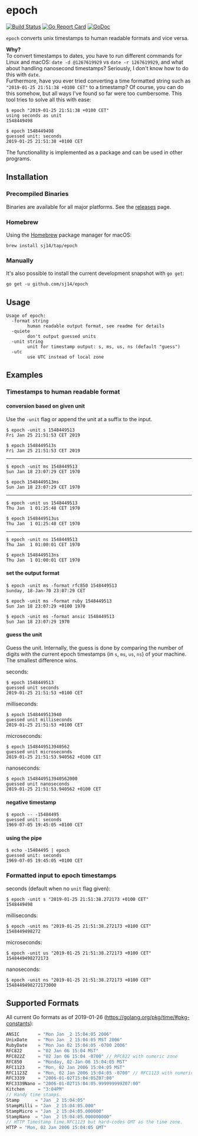 # epoch

[![Build Status](https://travis-ci.org/sj14/epoch.svg?branch=master)](https://travis-ci.org/sj14/epoch)
[![Go Report Card](https://goreportcard.com/badge/github.com/sj14/epoch)](https://goreportcard.com/report/github.com/sj14/epoch)
[![GoDoc](https://godoc.org/github.com/sj14/epoch/epoch?status.png)](https://godoc.org/github.com/sj14/epoch/epoch)

`epoch` converts unix timestamps to human readable formats and vice versa.

**Why?**  
To convert timestamps to dates, you have to run different commands for Linux and macOS: `date -d @1267619929` vs `date -r 1267619929`, and what about handling nanosecond timestamps? Seriously, I don't know how to do this with `date`.  
Furthermore, have you ever tried converting a time formatted string such as `"2019-01-25 21:51:38 +0100 CET"` to a timestamp? Of course, you can do this somehow, but all ways I've found so far were too cumbersome. This tool tries to solve all this with ease:

```text
$ epoch "2019-01-25 21:51:38 +0100 CET"
using seconds as unit
1548449498
```

```text
$ epoch 1548449498
guessed unit: seconds
2019-01-25 21:51:38 +0100 CET
```

The functionallity is implemented as a package and can be used in other programs.

## Installation

### Precompiled Binaries

Binaries are available for all major platforms. See the [releases](https://github.com/sj14/epoch/releases) page.

### Homebrew

Using the [Homebrew](https://brew.sh/) package manager for macOS:

``` text
brew install sj14/tap/epoch
```

### Manually

It's also possible to install the current development snapshot with `go get`:

``` text
go get -u github.com/sj14/epoch
```

## Usage

```text
Usage of epoch:
  -format string
        human readable output format, see readme for details
  -quiete
        don't output guessed units
  -unit string
        unit for timestamp output: s, ms, us, ns (default "guess")
  -utc
        use UTC instead of local zone
```

## Examples

### Timestamps to human readable format

#### conversion based on given unit

Use the `-unit` flag or append the unit at a suffix to the input.

``` text
$ epoch -unit s 1548449513
Fri Jan 25 21:51:53 CET 2019
```

``` text
$ epoch 1548449513s
Fri Jan 25 21:51:53 CET 2019
```

---

``` text
$ epoch -unit ms 1548449513
Sun Jan 18 23:07:29 CET 1970
```

``` text
$ epoch 1548449513ms
Sun Jan 18 23:07:29 CET 1970
```

---

``` text
$ epoch -unit us 1548449513
Thu Jan  1 01:25:48 CET 1970
```

``` text
$ epoch 1548449513us
Thu Jan  1 01:25:48 CET 1970
```

---

``` text
$ epoch -unit ns 1548449513
Thu Jan  1 01:00:01 CET 1970
```

``` text
$ epoch 1548449513ns
Thu Jan  1 01:00:01 CET 1970
```

#### set the output format

``` text
$ epoch -unit ms -format rfc850 1548449513
Sunday, 18-Jan-70 23:07:29 CET
```

``` text
$ epoch -unit ms -format ruby 1548449513
Sun Jan 18 23:07:29 +0100 1970
```

``` text
$ epoch -unit ms -format ansic 1548449513
Sun Jan 18 23:07:29 1970
```

#### guess the unit

Guess the unit. Internally, the guess is done by comparing the number of digits with the current epoch timestamps (in `s`, `ms`, `us`, `ns`) of your machine. The smallest difference wins.

seconds:

``` text
$ epoch 1548449513
guessed unit seconds
2019-01-25 21:51:53 +0100 CET
```

milliseconds:

``` text
$ epoch 1548449513940
guessed unit milliseconds
2019-01-25 21:51:53 +0100 CET
```

microseconds:

``` text
$ epoch 1548449513940562
guessed unit microseconds
2019-01-25 21:51:53.940562 +0100 CET
```

nanoseconds:

``` text
$ epoch 1548449513940562000
guessed unit nanoseconds
2019-01-25 21:51:53.940562 +0100 CET
```

#### negative timestamp

``` text
$ epoch -- -15484495
guessed unit: seconds
1969-07-05 19:45:05 +0100 CET
```

#### using the pipe

``` text
$ echo -15484495 | epoch
guessed unit: seconds
1969-07-05 19:45:05 +0100 CET
```

### Formatted input to epoch timestamps

seconds (default when no `unit` flag given):

``` text
$ epoch -unit s "2019-01-25 21:51:38.272173 +0100 CET"
1548449498
```

milliseconds:

```text
$ epoch -unit ms "2019-01-25 21:51:38.272173 +0100 CET"
1548449498272
```

microseconds:

```text
$ epoch -unit us "2019-01-25 21:51:38.272173 +0100 CET"
1548449498272173
```

nanoseconds:

```text
$ epoch -unit ns "2019-01-25 21:51:38.272173 +0100 CET"
1548449498272173000
```

## Supported Formats

All current Go formats as of 2019-01-26 (https://golang.org/pkg/time/#pkg-constants):

``` go
ANSIC       = "Mon Jan _2 15:04:05 2006"
UnixDate    = "Mon Jan _2 15:04:05 MST 2006"
RubyDate    = "Mon Jan 02 15:04:05 -0700 2006"
RFC822      = "02 Jan 06 15:04 MST"
RFC822Z     = "02 Jan 06 15:04 -0700" // RFC822 with numeric zone
RFC850      = "Monday, 02-Jan-06 15:04:05 MST"
RFC1123     = "Mon, 02 Jan 2006 15:04:05 MST"
RFC1123Z    = "Mon, 02 Jan 2006 15:04:05 -0700" // RFC1123 with numeric zone
RFC3339     = "2006-01-02T15:04:05Z07:00"
RFC3339Nano = "2006-01-02T15:04:05.999999999Z07:00"
Kitchen     = "3:04PM"
// Handy time stamps.
Stamp      = "Jan _2 15:04:05"
StampMilli = "Jan _2 15:04:05.000"
StampMicro = "Jan _2 15:04:05.000000"
StampNano  = "Jan _2 15:04:05.000000000"
// HTTP Timestamp time.RFC1123 but hard-codes GMT as the time zone.
HTTP = "Mon, 02 Jan 2006 15:04:05 GMT"
```
